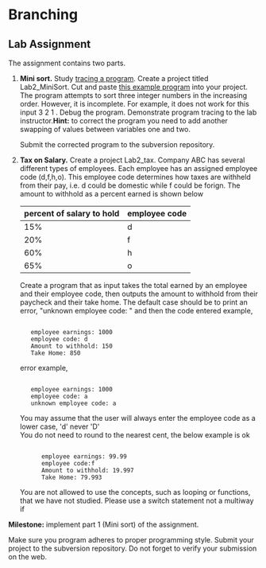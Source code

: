 # Branching

## Lab Assignment

The assignment contains two parts.

1.  **Mini sort.** Study [tracing a program](https://web.cs.kent.edu/~mbektic/Labs/MSVS/debugging.html). Create a project titled Lab2_MiniSort. Cut and paste [this example program](https://web.cs.kent.edu/~mbektic/Labs/Lab2/sort.cpp) into your project. The program attempts to sort three integer numbers in the increasing order. However, it is incomplete. For example, it does not work for this input 3 2 1 . Debug the program. Demonstrate program tracing to the lab instructor.**Hint:** to correct the program you need to add another swapping of values between variables one and two.

    Submit the corrected program to the subversion repository.

2.  **Tax on Salary.** Create a project Lab2_tax. Company ABC has several different types of employees. Each employee has an assigned employee code (d,f,h,o). This employee code determines how taxes are withheld from their pay, i.e. d could be domestic while f could be forign. The amount to withhold as a percent earned is shown below

    | percent of salary to hold | employee code |
    | ------------------------- | ------------- |
    | 15%                       | d             |
    | 20%                       | f             |
    | 60%                       | h             |
    | 65%                       | o             |

    Create a program that as input takes the total earned by an employee and their employee code, then outputs the amount to withhold from their paycheck and their take home. The default case should be to print an error, "unknown employee code: " and then the code entered example,

    ```

       employee earnings: 1000
       employee code: d
       Amount to withhold: 150
       Take Home: 850

    ```

    error example,

    ```

       employee earnings: 1000
       employee code: a
       unknown employee code: a

    ```

    You may assume that the user will always enter the employee code as a lower case, 'd' never 'D'  
    You do not need to round to the nearest cent, the below example is ok

    ```

          employee earnings: 99.99
          employee code:f
          Amount to withhold: 19.997
          Take Home: 79.993

    ```

    You are not allowed to use the concepts, such as looping or functions, that we have not studied. Please use a switch statement not a multiway if

**Milestone:** implement part 1 (Mini sort) of the assignment.

Make sure you program adheres to proper programming style. Submit your project to the subversion repository. Do not forget to verify your submission on the web.
